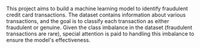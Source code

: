This project aims to build a machine learning model to identify fraudulent credit card transactions. 
The dataset contains information about various transactions, and the goal is to classify each transaction as either fraudulent or genuine.
Given the class imbalance in the dataset (fraudulent transactions are rare), special attention is paid to handling this imbalance to ensure the model's effectiveness.
